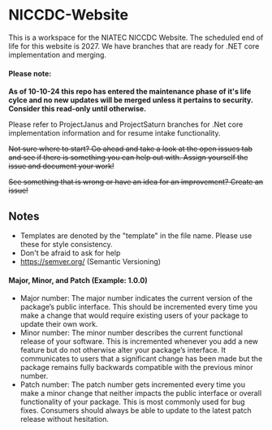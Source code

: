 # NICCDC-Website
This is a workspace for the NIATEC NICCDC Website. The scheduled end of life for this website is 2027. We have branches that are ready for .NET core implementation and merging.

#### Please note:
**As of 10-10-24 this repo has entered the maintenance phase of it's life cylce and no new updates will be merged unless it pertains to security. Consider this read-only until otherwise.**

Please refer to ProjectJanus and ProjectSaturn branches for .Net core implementation information and for resume intake functionality.

~~Not sure where to start? Go ahead and take a look at the open issues tab and see if there is something you can help out with. Assign yourself the issue and document your work!~~

~~See something that is wrong or have an idea for an improvement? Create an issue!~~

## Notes
- Templates are denoted by the "template" in the file name. Please use these for style consistency.
- Don't be afraid to ask for help
- https://semver.org/ (Semantic Versioning)
#### Major, Minor, and Patch (Example: 1.0.0)
- Major number: The major number indicates the current version of the package’s public interface. This should be incremented every time you make a change that would require existing users of your package to update their own work.
- Minor number: The minor number describes the current functional release of your software. This is incremented whenever you add a new feature but do not otherwise alter your package’s interface. It communicates to users that a significant change has been made but the package remains fully backwards compatible with the previous minor number.
- Patch number: The patch number gets incremented every time you make a minor change that neither impacts the public interface or overall functionality of your package. This is most commonly used for bug fixes. Consumers should always be able to update to the latest patch release without hesitation.

